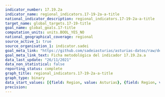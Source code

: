 ```yaml
---
indicator_number: 17.19.2a
indicator_name: regional_indicators.17-19-2a-a-title
national_indicator_description: regional_indicators.17-19-2a-a-title
target_name: global_targets.17-19-title
goal_name: global_goals.17-title
computation_units: units.BOOL_YES_NO
national_geographical_coverage: regional
source_active_1: true
source_organisation_1: indicator.sadei
goal_meta_link: "https://github.com/sadeiasturias/asturias-datos/raw/develop/descargas/metodologia/17.19.2a.a.pdf"
goal_meta_link_text: Ficha metodológica del indicador 17.19.2a.a
data_last_update: "26/11/2021"
data_non_statistical: false
reporting_status: complete
graph_title: regional_indicators.17-19-2a-a-title
graph_type: binary
data_start_values: [{field: Region, value: Asturias}, {field: Region, value: España}]
precision:  
---
```

